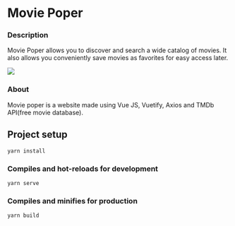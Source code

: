 # Movie Poper
### Description
Movie Poper allows you to discover and search a wide catalog of movies. It also allows you conveniently save movies as favorites for easy access later.

![](https://i.imgur.com/ETNm7FV.jpg)

### About
Movie poper is a website made using Vue JS, Vuetify, Axios and TMDb  API(free movie database).

## Project setup
```
yarn install
```

### Compiles and hot-reloads for development
```
yarn serve
```

### Compiles and minifies for production
```
yarn build
```
